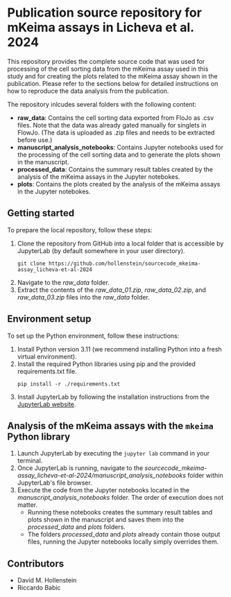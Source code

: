 # Publication source repository for mKeima assays in Licheva et al. 2024

This repository provides the complete source code that was used for processing of the cell sorting data from the mKeima assay used in this study and for creating the plots related to the mKeima assay shown in the publication. Please refer to the sections below for detailed instructions on how to reproduce the data analysis from the publication.

The repository inlcudes several folders with the following content: 

- **raw_data**: Contains the cell sorting data exported from FloJo as .csv files. Note that the data was already gated manually for singlets in FlowJo. (The data is uploaded as .zip files and needs to be extracted before use.)
- **manuscript_analysis_notebooks**: Contains Jupyter notebooks used for the processing of the cell sorting data and to generate the plots shown in the manuscript.
- **processed_data**: Contains the summary result tables created by the analysis of the mKeima assays in the Jupyter notebokes.
- **plots**: Contains the plots created by the analysis of the mKeima assays in the Jupyter notebokes.

## Getting started
To prepare the local repository, follow these steps:
1) Clone the repository from GitHub into a local folder that is accessible by JupyterLab (by default somewhere in your user directory).
   ```shell
   git clone https://github.com/hollenstein/sourcecode_mkeima-assay_licheva-et-al-2024
   ```
1) Navigate to the *raw_data* folder.
1) Extract the contents of the *raw_data_01.zip*, *raw_data_02.zip*, and *raw_data_03.zip* files into the *raw_data* folder.


## Environment setup
To set up the Python environment, follow these instructions:

1) Install Python version 3.11 (we recommend installing Python into a fresh virtual environment).
1) Install the required Python libraries using pip and the provided requirements.txt file.
   ```shell
   pip install -r ./requirements.txt
   ```
1) Install JupyterLab by following the installation instructions from the [JupyterLab website](https://jupyterlab.readthedocs.io/en/stable/getting_started/installation.html).


## Analysis of the mKeima assays with the `mkeima` Python library
1) Launch JupyterLab by executing the `jupyter lab` command in your terminal.
1) Once JupyterLab is running, navigate to the *sourcecode_mkeima-assay_licheva-et-al-2024/manuscript_analysis_notebooks* folder within JupyterLab's file browser.
1) Execute the code from the Jupyter notebooks located in the *manuscript_analysis_notebooks* folder. The order of execution does not matter.
    - Running these notebooks creates the summary result tables and plots shown in the manuscript and saves them into the *processed_data* and *plots* folders.
    - The folders *processed_data* and *plots* already contain those output files, running the Jupyter notebooks locally simply overrides them.

## Contributors

- David M. Hollenstein
- Riccardo Babic